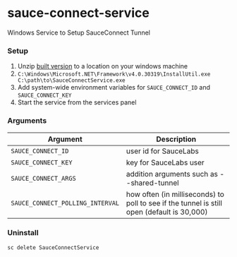 sauce-connect-service
=====================

Windows Service to Setup SauceConnect Tunnel

### Setup
1. Unzip [built version](build/SauceConnect.zip) to a location on your windows machine
2. `C:\Windows\Microsoft.NET\Framework\v4.0.30319\InstallUtil.exe C:\path\to\SauceConnectService.exe`
3. Add system-wide environment variables for `SAUCE_CONNECT_ID` and `SAUCE_CONNECT_KEY`
4. Start the service from the services panel

### Arguments
|Argument|Description|
|----|-------|
| `SAUCE_CONNECT_ID` | user id for SauceLabs |
| `SAUCE_CONNECT_KEY` | key for SauceLabs user |
| `SAUCE_CONNECT_ARGS` | addition arguments such as --shared-tunnel |
| `SAUCE_CONNECT_POLLING_INTERVAL` | how often (in milliseconds) to poll to see if the tunnel is still open (default is 30,000) |

### Uninstall
`sc delete SauceConnectService`
